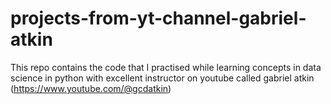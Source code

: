 # projects-from-yt-channel-gabriel-atkin
This repo contains the code that I practised while learning concepts in data science in python with excellent instructor on youtube called gabriel atkin (https://www.youtube.com/@gcdatkin)
